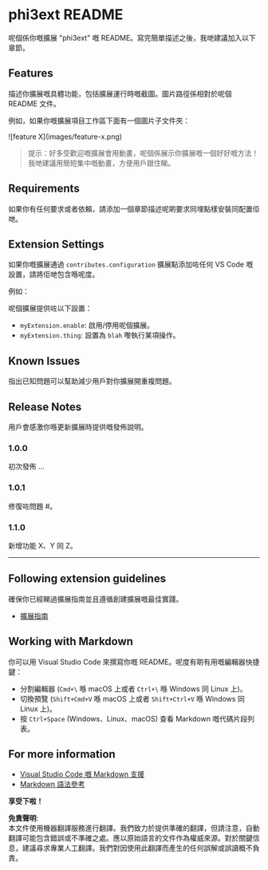 # phi3ext README

呢個係你嘅擴展 "phi3ext" 嘅 README。寫完簡單描述之後，我哋建議加入以下章節。

## Features

描述你擴展嘅具體功能，包括擴展運行時嘅截圖。圖片路徑係相對於呢個 README 文件。

例如，如果你嘅擴展項目工作區下面有一個圖片子文件夾：

\!\[feature X\]\(images/feature-x.png\)

> 提示：好多受歡迎嘅擴展會用動畫，呢個係展示你擴展嘅一個好好嘅方法！我哋建議用簡短集中嘅動畫，方便用戶跟住睇。

## Requirements

如果你有任何要求或者依賴，請添加一個章節描述呢啲要求同埋點樣安裝同配置佢哋。

## Extension Settings

如果你嘅擴展通過 `contributes.configuration` 擴展點添加咗任何 VS Code 嘅設置，請將佢哋包含喺呢度。

例如：

呢個擴展提供咗以下設置：

* `myExtension.enable`: 啟用/停用呢個擴展。
* `myExtension.thing`: 設置為 `blah` 嚟執行某項操作。

## Known Issues

指出已知問題可以幫助減少用戶對你擴展開重複問題。

## Release Notes

用戶會感激你喺更新擴展時提供嘅發佈說明。

### 1.0.0

初次發佈 ...

### 1.0.1

修復咗問題 #。

### 1.1.0

新增功能 X、Y 同 Z。

---

## Following extension guidelines

確保你已經睇過擴展指南並且遵循創建擴展嘅最佳實踐。

* [擴展指南](https://code.visualstudio.com/api/references/extension-guidelines?WT.mc_id=aiml-137032-kinfeylo)

## Working with Markdown

你可以用 Visual Studio Code 來撰寫你嘅 README。呢度有啲有用嘅編輯器快捷鍵：

* 分割編輯器 (`Cmd+\` 喺 macOS 上或者 `Ctrl+\` 喺 Windows 同 Linux 上)。
* 切換預覽 (`Shift+Cmd+V` 喺 macOS 上或者 `Shift+Ctrl+V` 喺 Windows 同 Linux 上)。
* 按 `Ctrl+Space` (Windows、Linux、macOS) 查看 Markdown 嘅代碼片段列表。

## For more information

* [Visual Studio Code 嘅 Markdown 支援](http://code.visualstudio.com/docs/languages/markdown?WT.mc_id=aiml-137032-kinfeylo)
* [Markdown 語法參考](https://help.github.com/articles/markdown-basics/)

**享受下啦！**

**免責聲明**:  
本文件使用機器翻譯服務進行翻譯。我們致力於提供準確的翻譯，但請注意，自動翻譯可能包含錯誤或不準確之處。應以原始語言的文件作為權威來源。對於關鍵信息，建議尋求專業人工翻譯。我們對因使用此翻譯而產生的任何誤解或誤讀概不負責。